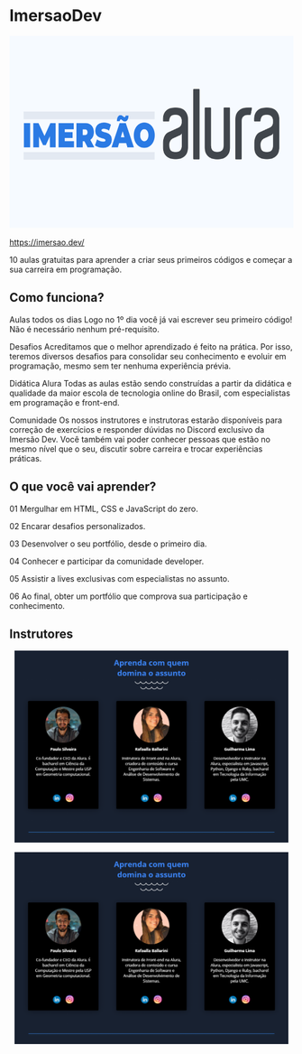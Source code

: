 # ImersaoDev

<p align="center">
 <img alt="wallpaper-imersaoAlura" src="./assets/og-imersao-alura.1616501197.png" height="340" >
</p>

https://imersao.dev/

10 aulas gratuitas para aprender a criar seus primeiros códigos e começar a sua carreira em programação.

## Como funciona?

Aulas todos os dias
Logo no 1º dia você já vai escrever seu primeiro código! Não é necessário nenhum pré-requisito.

Desafios
Acreditamos que o melhor aprendizado é feito na prática. Por isso, teremos diversos desafios para consolidar seu conhecimento e evoluir em programação, mesmo sem ter nenhuma experiência prévia.

Didática Alura
Todas as aulas estão sendo construídas a partir da didática e qualidade da maior escola de tecnologia online do Brasil, com especialistas em programação e front-end.

Comunidade
Os nossos instrutores e instrutoras estarão disponíveis para correção de exercícios e responder dúvidas no Discord exclusivo da Imersão Dev. Você também vai poder conhecer pessoas que estão no mesmo nível que o seu, discutir sobre carreira e trocar experiências práticas.

## O que você vai aprender?

01
Mergulhar em HTML, CSS e JavaScript do zero.

02
Encarar desafios personalizados.

03
Desenvolver o seu portfólio, desde o primeiro dia.

04
Conhecer e participar da comunidade developer.

05
Assistir a lives exclusivas com especialistas no assunto.

06
Ao final, obter um portfólio que comprova sua participação e conhecimento.

## Instrutores

<p align="center">
 <img alt="instrutores" src="./assets/instrutores.png" height="340" >
</p><p align="center">
 <img alt="instrutores" src="./assets/instrutores.png" height="340" >
</p>
